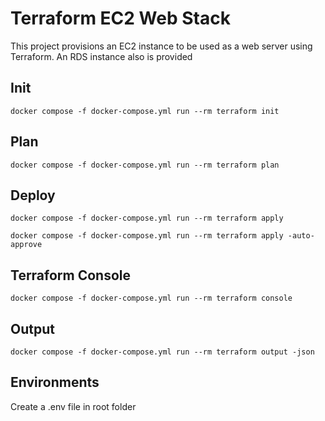 # Terraform EC2 Web Stack

This project provisions an EC2 instance to be used as a web server using Terraform. An RDS instance also is provided

## Init
```
docker compose -f docker-compose.yml run --rm terraform init
``` 
## Plan
```
docker compose -f docker-compose.yml run --rm terraform plan
``` 
## Deploy
```
docker compose -f docker-compose.yml run --rm terraform apply
``` 

``` 
docker compose -f docker-compose.yml run --rm terraform apply -auto-approve
``` 

## Terraform Console
``` 
docker compose -f docker-compose.yml run --rm terraform console
``` 

## Output
```
docker compose -f docker-compose.yml run --rm terraform output -json
``` 

## Environments

Create a .env file in root folder